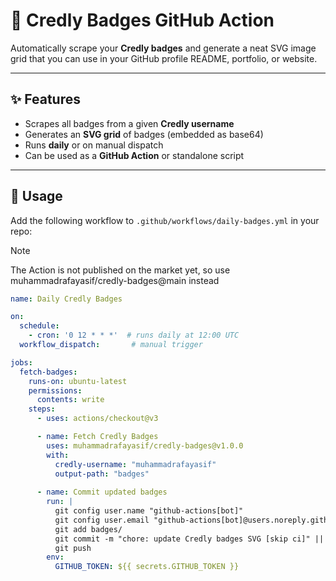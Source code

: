 # 🏅 Credly Badges GitHub Action

Automatically scrape your **Credly badges** and generate a neat SVG image grid that you can use in your GitHub profile README, portfolio, or website.  

---

## ✨ Features
- Scrapes all badges from a given **Credly username**  
- Generates an **SVG grid** of badges (embedded as base64)  
- Runs **daily** or on manual dispatch  
- Can be used as a **GitHub Action** or standalone script  

---

## 🚀 Usage

Add the following workflow to `.github/workflows/daily-badges.yml` in your repo:

>[!NOTE]
>The Action is not published on the market yet, so use muhammadrafayasif/credly-badges@main instead

```yaml
name: Daily Credly Badges

on:
  schedule:
    - cron: '0 12 * * *'  # runs daily at 12:00 UTC
  workflow_dispatch:       # manual trigger

jobs:
  fetch-badges:
    runs-on: ubuntu-latest
    permissions:
      contents: write
    steps:
      - uses: actions/checkout@v3

      - name: Fetch Credly Badges
        uses: muhammadrafayasif/credly-badges@v1.0.0
        with:
          credly-username: "muhammadrafayasif"
          output-path: "badges"
          
      - name: Commit updated badges
        run: |
          git config user.name "github-actions[bot]"
          git config user.email "github-actions[bot]@users.noreply.github.com"
          git add badges/
          git commit -m "chore: update Credly badges SVG [skip ci]" || echo "No changes to commit"
          git push
        env:
          GITHUB_TOKEN: ${{ secrets.GITHUB_TOKEN }}
